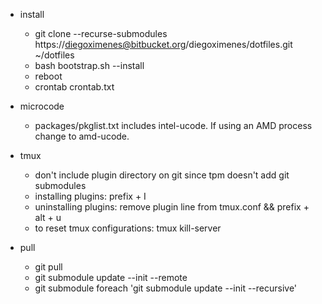 - install  
    - git clone --recurse-submodules https://diegoximenes@bitbucket.org/diegoximenes/dotfiles.git ~/dotfiles  
    - bash bootstrap.sh --install  
    - reboot  
    - crontab crontab.txt  

- microcode  
    - packages/pkglist.txt includes intel-ucode. If using an AMD process change to amd-ucode.  

- tmux  
    - don't include plugin directory on git since tpm doesn't add git submodules  
    - installing plugins: prefix + I  
    - uninstalling plugins: remove plugin line from tmux.conf && prefix + alt + u  
    - to reset tmux configurations: tmux kill-server  

- pull  
    - git pull  
    - git submodule update --init --remote  
    - git submodule foreach 'git submodule update --init --recursive'    
